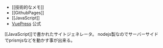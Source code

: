 - [[技術的なメモ]]
- [[GithubPages]]
- [[JavaScript]]
- [VuePress](https://v1.vuepress.vuejs.org/) 公式

[[JavaScript]]で書かれたサイトジェネレータ。
nodejs製なのでサーバーサイドでprismjsなどを動かす事が出来る。


